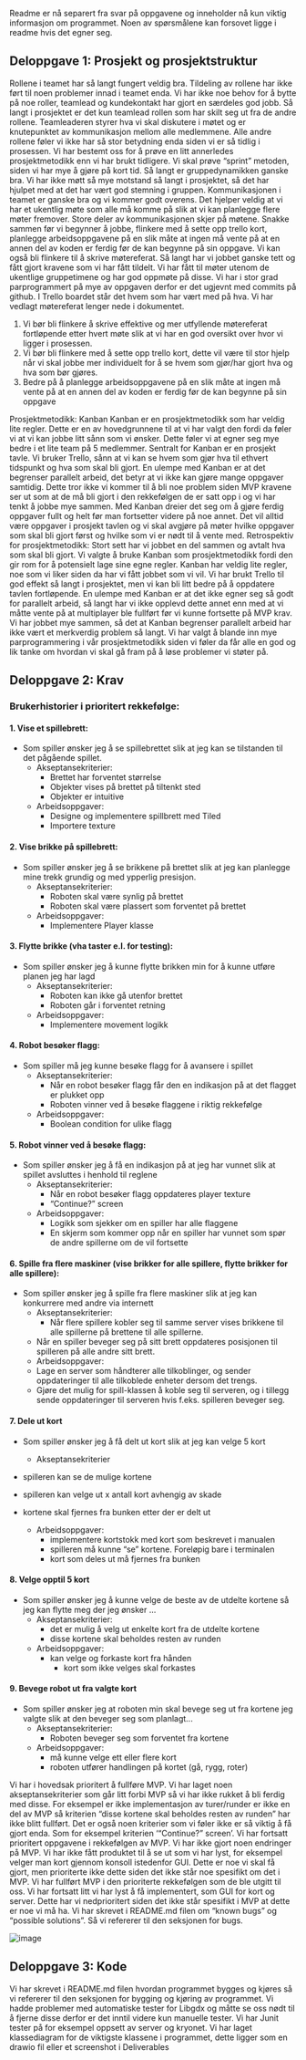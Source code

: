 Readme er nå separert fra svar på oppgavene og inneholder nå kun viktig informasjon om programmet.
Noen av spørsmålene kan forsovet ligge i readme hvis det egner seg.

## Deloppgave 1: Prosjekt og prosjektstruktur
Rollene i teamet har så langt fungert veldig bra. Tildeling av rollene har ikke ført til noen problemer innad i teamet enda. Vi har ikke noe behov for å bytte på noe roller, teamlead og kundekontakt har gjort en særdeles god jobb.
Så langt i prosjektet er det kun teamlead rollen som har skilt seg ut fra de andre rollene. Teamleaderen styrer hva vi skal diskutere i møtet og er knutepunktet av kommunikasjon mellom alle medlemmene. Alle andre rollene føler vi ikke har så stor betydning enda siden vi er så tidlig i prosessen.
Vi har bestemt oss for å prøve en litt annerledes prosjektmetodikk enn vi har brukt tidligere. Vi skal prøve “sprint” metoden, siden vi har mye å gjøre på kort tid.
Så langt er gruppedynamikken ganske bra. Vi har ikke møtt så mye motstand så langt i prosjektet, så det har hjulpet med at det har vært god stemning i gruppen.
Kommunikasjonen i teamet er ganske bra og vi kommer godt overens. Det hjelper veldig at vi har et ukentlig møte som alle må komme på slik at vi kan planlegge flere møter fremover. Store deler av kommunikasjonen skjer på møtene.
Snakke sammen før vi begynner å jobbe, flinkere med å sette opp trello kort, planlegge arbeidsoppgavene på en slik måte at ingen må vente på at en annen del av koden er ferdig før de kan begynne på sin oppgave. Vi kan også bli flinkere til å skrive møtereferat. Så langt har vi jobbet ganske tett og fått gjort kravene som vi har fått tildelt. Vi har fått til møter utenom de ukentlige gruppetimene og har god oppmøte på disse.
Vi har i stor grad parprogrammert på mye av oppgaven derfor er det ugjevnt med commits på github. I Trello boardet står det hvem som har vært med på hva.
Vi har vedlagt møtereferat lenger nede i dokumentet.
1. Vi bør bli flinkere å skrive effektive og mer utfyllende møtereferat fortløpende etter hvert møte slik at vi har en god oversikt over hvor vi ligger i prosessen.
2. Vi bør bli flinkere med å sette opp trello kort, dette vil være til stor hjelp når vi skal jobbe mer individuelt for å se hvem som gjør/har gjort hva og hva som bør gjøres.
3. Bedre på å planlegge arbeidsoppgavene på en slik måte at ingen må vente på at en annen del av koden er ferdig før de kan begynne på sin oppgave

Prosjektmetodikk: Kanban
Kanban er en prosjektmetodikk som har veldig lite regler. Dette er en av hovedgrunnene til at vi har valgt den fordi da føler vi at vi kan jobbe litt sånn som vi ønsker. Dette føler vi at egner seg mye bedre i et lite team på 5 medlemmer. Sentralt for Kanban er en prosjekt tavle. Vi bruker Trello, sånn at vi kan se hvem som gjør hva til ethvert tidspunkt og hva som skal bli gjort. En ulempe med Kanban er at det begrenser parallelt arbeid, det betyr at vi ikke kan gjøre mange oppgaver samtidig. Dette tror ikke vi kommer til å bli noe problem siden MVP kravene ser ut som at de må bli gjort i den rekkefølgen de er satt opp i og vi har tenkt å jobbe mye sammen. Med Kanban dreier det seg om å gjøre ferdig oppgaver fullt og helt før man fortsetter videre på noe annet. Det vil alltid være oppgaver i prosjekt tavlen og vi skal avgjøre på møter hvilke oppgaver som skal bli gjort først og hvilke som vi er nødt til å vente med.
Retrospektiv for prosjektmetodikk:
Stort sett har vi jobbet en del sammen og avtalt hva som skal bli gjort. Vi valgte å bruke Kanban som prosjektmetodikk fordi den gir rom for å potensielt lage sine egne regler. Kanban har veldig lite regler, noe som vi liker siden da har vi fått jobbet som vi vil. Vi har brukt Trello til god effekt så langt i prosjektet, men vi kan bli litt bedre på å oppdatere tavlen fortløpende. En ulempe med Kanban er at det ikke egner seg så godt for parallelt arbeid, så langt har vi ikke opplevd dette annet enn med at vi måtte vente på at multiplayer ble fullført før vi kunne fortsette på MVP krav. Vi har jobbet mye sammen, så det at Kanban begrenser parallelt arbeid har ikke vært et merkverdig problem så langt. Vi har valgt å blande inn mye parprogrammering i vår prosjektmetodikk siden vi føler da får alle en god og lik tanke om hvordan vi skal gå fram på å løse problemer vi støter på.

## Deloppgave 2: Krav

### Brukerhistorier i prioritert rekkefølge:

#### 1. Vise et spillebrett:
- Som spiller ønsker jeg å se spillebrettet slik at jeg kan se tilstanden til det pågående spillet.
    - Akseptansekriterier:
        - Brettet har forventet størrelse
        - Objekter vises på brettet på tiltenkt sted
        - Objekter er intuitive
    - Arbeidsoppgaver:
        - Designe og implementere spillbrett med Tiled
        - Importere texture

#### 2. Vise brikke på spillebrett:
- Som spiller ønsker jeg å se brikkene på brettet slik at jeg kan planlegge mine trekk grundig og med ypperlig presisjon.
    - Akseptansekriterier:
        - Roboten skal være synlig på brettet
        - Roboten skal være plassert som forventet på brettet
    - Arbeidsoppgaver:
        - Implementere Player klasse
#### 3. Flytte brikke (vha taster e.l. for testing):
- Som spiller ønsker jeg å kunne flytte brikken min for å kunne utføre planen jeg har lagd
    - Akseptansekriterier:
        - Roboten kan ikke gå utenfor brettet
        - Roboten går i forventet retning
    - Arbeidsoppgaver:
        - Implementere movement logikk

#### 4. Robot besøker flagg:
- Som spiller må jeg kunne besøke flagg for å avansere i spillet
    - Akseptansekriterier:
        - Når en robot besøker flagg får den en indikasjon på at det flagget er plukket opp
        - Roboten vinner ved å besøke flaggene i riktig rekkefølge
    - Arbeidsoppgaver:
        - Boolean condition for ulike flagg

#### 5. Robot vinner ved å besøke flagg:
- Som spiller ønsker jeg å få en indikasjon på at jeg har vunnet slik at spillet avsluttes i henhold til reglene
    - Akseptansekriterier:
        - Når en robot besøker flagg oppdateres player texture
        - “Continue?” screen
    - Arbeidsoppgaver:
        - Logikk som sjekker om en spiller har alle flaggene
        - En skjerm som kommer opp når en spiller har vunnet som spør de andre spillerne om de vil fortsette

#### 6. Spille fra flere maskiner (vise brikker for alle spillere, flytte brikker for alle spillere):
- Som spiller ønsker jeg å spille fra flere maskiner slik at jeg kan konkurrere med andre via internett
    - Akseptansekriterier:
        - Når flere spillere kobler seg til samme server vises brikkene til alle spillerne på brettene til alle spillerne.
    - Når en spiller beveger seg på sitt brett oppdateres posisjonen til spilleren på alle andre sitt brett.
    - Arbeidsoppgaver:
    - Lage en server som håndterer alle tilkoblinger, og sender oppdateringer til alle tilkoblede enheter dersom det trengs.
    - Gjøre det mulig for spill-klassen å koble seg til serveren, og i tillegg sende oppdateringer til serveren hvis f.eks. spilleren beveger seg.

#### 7. Dele ut kort
- Som spiller ønsker jeg å få delt ut kort slik at jeg kan velge 5 kort
    - Akseptansekriterier
- spilleren kan se de mulige kortene
- spilleren kan velge ut x antall kort avhengig av skade
- kortene skal fjernes fra bunken etter der er delt ut

    - Arbeidsoppgaver:
        - implementere kortstokk med kort som beskrevet i manualen
        - spilleren må kunne “se” kortene. Foreløpig bare i terminalen
        - kort som deles ut må fjernes fra bunken

#### 8. Velge opptil 5 kort
- Som spiller ønsker jeg å kunne velge de beste av de utdelte kortene så jeg kan flytte meg der jeg ønsker  ...
    - Akseptansekriterier:
        - det er mulig å velg ut enkelte kort fra de utdelte kortene
        - disse kortene skal beholdes resten av runden
    - Arbeidsoppgaver:
        - kan velge og forkaste kort fra hånden
            - kort som ikke velges skal forkastes

#### 9. Bevege robot ut fra valgte kort
- Som spiller ønsker jeg at roboten min skal bevege seg ut fra kortene jeg valgte slik at den beveger seg som planlagt...
    - Akseptansekriterier:
        - Roboten beveger seg som forventet fra kortene
    - Arbeidsoppgaver:
        - må kunne velge ett eller flere kort
        - roboten utfører handlingen på kortet (gå, rygg, roter)

Vi har i hovedsak prioritert å fullføre MVP. Vi har laget noen akseptansekriterier som går litt forbi MVP så vi har ikke rukket å bli ferdig med disse. For eksempel er ikke implementasjon av turer/runder er ikke en del av MVP så kriterien “disse kortene skal beholdes resten av runden” har ikke blitt fullført. Det er også noen kriterier som vi føler ikke er så viktig å få gjort enda. Som for eksempel kriterien ‘“Continue?” screen’.
Vi har fortsatt prioritert oppgavene i rekkefølgen av MVP.
Vi har ikke gjort noen endringer på MVP. Vi har ikke fått produktet til å se ut som vi har lyst, for eksempel velger man kort gjennom konsoll istedenfor GUI. Dette er noe vi skal få gjort, men prioriterte ikke dette siden det ikke står noe spesifikt om det i MVP.
Vi har fullført MVP i den prioriterte rekkefølgen som de ble utgitt til oss. Vi har fortsatt litt vi har lyst å få implementert, som GUI for kort og server. Dette har vi nedprioritert siden det ikke står spesifikt i MVP at dette er noe vi må ha.
Vi har skrevet i README.md filen om “known bugs” og “possible solutions”. Så vi refererer til den seksjonen for bugs.

![image](https://user-images.githubusercontent.com/1353611/110345255-a9c45780-802e-11eb-8cb7-23f9e20d9655.png)


## Deloppgave 3: Kode
Vi har skrevet i README.md filen hvordan programmet bygges og kjøres så vi refererer til den seksjonen for bygging og kjøring av programmet.
Vi hadde problemer med automatiske tester for Libgdx og måtte se oss nødt til å fjerne disse derfor er det inntil videre kun manuelle tester.
Vi har Junit tester på for eksempel oppsett av server og kryonet.
Vi har laget klassediagram for de viktigste klassene i programmet, dette ligger som en drawio fil eller et screenshot i Deliverables



